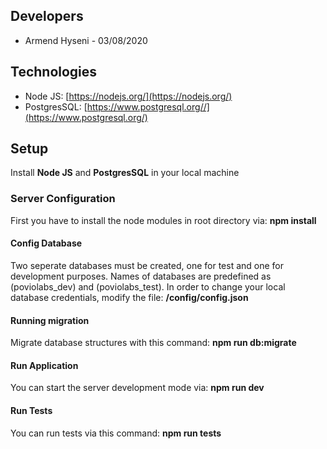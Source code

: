 ## Developers
* Armend Hyseni - 03/08/2020


## Technologies ##
* Node JS: [https://nodejs.org/](https://nodejs.org/)
* PostgresSQL: [https://www.postgresql.org//](https://www.postgresql.org/)


## Setup
Install **Node JS** and **PostgresSQL** in your local machine

### Server Configuration
First you have to install the node modules in root directory via: **npm install**


#### Config Database
Two seperate databases must be created, one for test and one for development purposes. 
Names of databases are predefined as (poviolabs_dev) and (poviolabs_test). In order to change your local database credentials, modify the file: **/config/config.json**


#### Running migration
Migrate database structures with this command: **npm run db:migrate**


#### Run Application
You can start the server development mode via: **npm run dev**


#### Run Tests
You can run tests via this command: **npm run tests**







